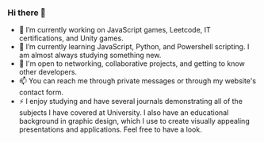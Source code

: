 ### Hi there 👋
- 🔭 I’m currently working on JavaScript games, Leetcode, IT certifications, and Unity games.
- 🌱 I’m currently learning JavaScript, Python, and Powershell scripting. I am almost always studying something new. 
- 💬 I'm open to networking, collaborative projects, and getting to know other developers. 
- 📫 You can reach me through private messages or through my website's contact form.
- ⚡ I enjoy studying and have several journals demonstrating all of the subjects I have covered at University. I also have an educational background in graphic design, which I use to create visually appealing presentations and applications. Feel free to have a look.

